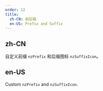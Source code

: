 ```yaml
---
order: 12
title:
  zh-CN: 前后缀
  en-US: Prefix and Suffix
---
```


## zh-CN

自定义前缀 `nzPrefix` 和后缀图标 `nzSuffixIcon`。

## en-US

Custom `nzPrefix` and `nzSuffixIcon`.

